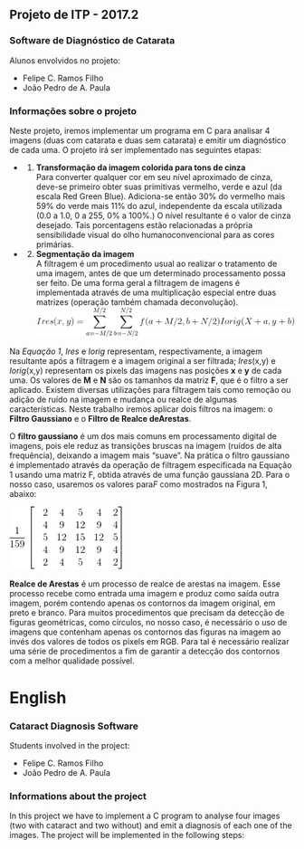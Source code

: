 ## Projeto de ITP - 2017.2
### Software de Diagnóstico de Catarata

Alunos envolvidos no projeto:
- Felipe C. Ramos Filho
- João Pedro de A. Paula

### Informações sobre o projeto
Neste projeto, iremos implementar um programa em C para analisar 4 imagens (duas com catarata e duas sem catarata) e emitir um diagnóstico de cada uma.
O projeto irá ser implementado nas seguintes etapas:

- 1. **Transformação da imagem colorida para tons de cinza**  
Para converter qualquer cor em seu nível aproximado de cinza, deve-se primeiro obter suas primitivas vermelho, verde e azul (da escala Red Green Blue). Adiciona-se então 30% do vermelho mais 59% do verde mais 11% do azul, independente da escala utilizada (0.0 a 1.0, 0 a 255, 0% a 100%.) O nível resultante é o valor de cinza desejado. Tais porcentagens estão relacionadas a própria sensibilidade visual do olho​ humano​ convencional​ para​ as​ cores​ primárias.  

- 2. **Segmentação da imagem**  
A filtragem é um procedimento usual ao realizar o tratamento de uma imagem, antes de que um determinado processamento possa ser feito. De uma forma geral a filtragem de imagens é implementada através de uma multiplicação especial entre duas​ matrizes​ (operação​ também​ chamada​ de​ convolução).
![summation](res/summation.png)  

Na *Equação 1*, *Ires* e *Iorig* representam, respectivamente, a imagem resultante após a filtragem e a imagem original a ser filtrada; *Ires*(x,y) e *Iorig*(x,y) representam os pixels das imagens nas posições **x** e **y** de cada uma. Os valores de **M** e **N** são os tamanhos da matriz **F**, que é o filtro a ser aplicado. Existem diversas utilizações para filtragem tais como remoção ou adição de ruído na imagem e mudança ou realce de algumas características. Neste trabalho iremos aplicar dois filtros na imagem: o **Filtro Gaussiano​** e ​o **Filtro​ de​ Realce​ de​ Arestas**.  

O **filtro gaussiano** é um dos mais comuns em processamento digital de imagens, pois ele reduz as transições bruscas na imagem (ruídos de alta frequência), deixando a imagem mais “suave”. Na prática o filtro gaussiano é implementado através da operação de filtragem especificada na Equação 1 usando uma matriz F, obtida através de uma função gaussiana 2D. Para o nosso caso, usaremos os valores​ para​ *F* como​ mostrados​ na​ Figura​ 1,​ abaixo:

![matrix](res/matrix.png)  

**Realce de Arestas** é um processo de realce de arestas na imagem. Esse processo recebe como entrada uma imagem e produz como saída outra imagem, porém contendo apenas os contornos da imagem original, em preto e branco. Para muitos procedimentos que precisam da detecção de figuras geométricas, como círculos, no nosso caso, é necessário o uso de imagens que contenham apenas os contornos das figuras na imagem ao invés dos valores de todos os pixels em RGB. Para tal é necessário realizar uma série de procedimentos a fim de garantir a detecção dos contornos com a melhor qualidade possível.

# English

### Cataract Diagnosis Software

Students involved in the project:
- Felipe C. Ramos Filho
- João Pedro de A. Paula

### Informations about the project
In this project we have to implement a C program to analyse four images (two
with cataract and two without) and emit a diagnosis of each one of the images.
The project will be implemented in the following steps:
